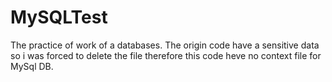 # MySQLTest
The practice of work of a databases. The origin code have a sensitive data so i was forced to delete the file therefore this code heve no context file for MySql DB. 
